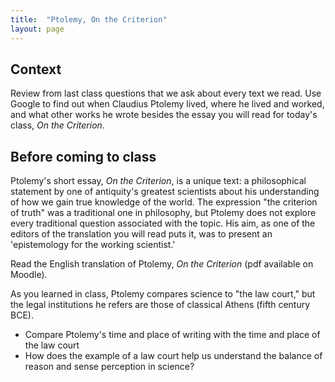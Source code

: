```yaml
---
title:  "Ptolemy, On the Criterion"
layout: page
---
```



## Context

Review from last class questions that we ask about every text we read.  Use Google to find out when Claudius Ptolemy lived, where he lived and worked, and what other works he wrote besides the essay you will read for today's class, *On the Criterion*.


## Before coming to class

Ptolemy's short essay, *On the Criterion*, is a unique text:  a philosophical statement by one of antiquity's greatest scientists about his understanding of how we gain true knowledge of the world. The expression "the criterion of truth" was a traditional one in philosophy, but Ptolemy does not explore every traditional question associated with the topic.  His aim, as one of the editors of the translation you will read puts it, was to present an 'epistemology for the working scientist.'

Read the English translation of Ptolemy, *On the Criterion* (pdf available on Moodle).

As you learned in class, Ptolemy compares science to "the law court," but the legal institutions he refers are those of classical Athens (fifth century BCE).

- Compare Ptolemy's time and place of writing with the time and place of the law court
-  How does the example of a law court help us understand the balance of  reason and sense perception in science?

